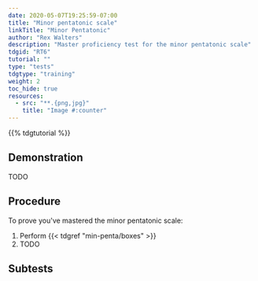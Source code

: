 ```yaml
---
date: 2020-05-07T19:25:59-07:00
title: "Minor pentatonic scale"
linkTitle: "Minor Pentatonic"
author: "Rex Walters"
description: "Master proficiency test for the minor pentatonic scale"
tdgid: "RT6"
tutorial: ""
type: "tests"
tdgtype: "training"
weight: 2
toc_hide: true
resources:
  - src: "**.{png,jpg}"
    title: "Image #:counter"
---
```


{{% tdgtutorial %}}

## Demonstration

TODO

## Procedure

To prove you've mastered the minor pentatonic scale:

1. Perform {{< tdgref "min-penta/boxes" >}}
2. TODO

## Subtests
